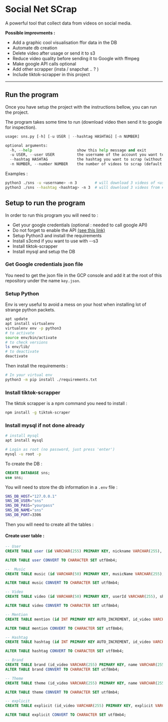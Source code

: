 # Social Net SCrap

A powerful tool that collect data from videos on social media.

**Possible improvments :**

- Add a graphic cool visualisation ffor data in the DB
- Automate db creation
- Delete video after usage or send it to s3 
- Reduce video quality before sending it to Google with ffmpeg
- Make google API calls optional
- Add other scrapper (insta / snapchat .. ? )
- Include tiktok-scrapper in this project 
-------
## Run the program

Once you have setup the project with the instructions bellow, you can run the project.

The program takes some time to run (download video then send it to google for inspection). 

```python
usage: sns.py [-h] [-u USER | --hashtag HASHTAG] [-n NUMBER]

optional arguments:
  -h, --help                    show this help message and exit
  -u USER, --user USER          the username of the account you want to scrap.
  --hashtag HASHTAG             the hashtag you want to scrap (without #).
  -n NUMBER, --number NUMBER    the number of videos to scrap (default: 10).
```

Examples : 
```bash
python3 ./sns -u <username> -n 3        # will download 3 videos of <username>
python3 ./sns --hashtag <hashtag> -n 3  # will download 3 videos from #hashtag
```

## Setup to run the program

In order to run this program you will need to : 
* Get your google credentials (optional : needed to call google API)
* Do not forget to enable the API [(see this link)](https://console.developers.google.com/apis/api/videointelligence.googleapis.com/overview)
* Setup Python3 and install the requirements
* Install s3cmd if you want to use with --s3
* Install tiktok-scrapper 
* Install mysql and setup the DB

### Get Google credentials json file

You need to get the json file in the GCP console and add it at the root of this repository under the name `key.json`.

### Setup Python

Env is very useful to avoid a mess on your host when installing lot of strange python packets.

```bash
apt update
apt install virtualenv
virtualenv env -p python3
# to activate
source env/bin/activate
# to check versions
ls env/lib/
# to deactivate
deactivate
```

Then install the requirements : 

```bash
# In your virtual env
python3 -m pip install ./requirements.txt
```


### Install tiktok-scrapper

The tiktok scrapper is a npm command you need to install : 
```bash
npm install -g tiktok-scraper
```

### Install mysql if not done already

```bash
# install mysql
apt install mysql

# Login as root (no password, just press 'enter')
mysql -u root -p 
```

To create the DB : 
```sql
CREATE DATABASE sns;
use sns;
```

You will need to store the db information in a `.env` file : 
```bash
SNS_DB_HOST="127.0.0.1"
SNS_DB_USER="sns"
SNS_DB_PASS="yourpass"
SNS_DB_NAME="sns"
SNS_DB_PORT=3306
```

Then you will need to create all the tables : 

#### Create user table : 
```sql
-- User
CREATE TABLE user (id VARCHAR(255) PRIMARY KEY, nickname VARCHAR(255), avatar VARCHAR(1000), name VARCHAR(255), tikid VARCHAR(255), fans INT, secuid VARCHAR(255), signature VARCHAR(1000), digg INT, verified TINYINT, video INT, heart INT, following INT);

ALTER TABLE user CONVERT TO CHARACTER SET utf8mb4;

--  Music
CREATE TABLE music (id VARCHAR(50) PRIMARY KEY, musicName VARCHAR(255), duration INT, playUrl VARCHAR(500), musicOriginal TINYINT, coverUrl VARCHAR(500), musicAlbum VARCHAR(255), musicAuthor VARCHAR(255));

ALTER TABLE music CONVERT TO CHARACTER SET utf8mb4;

-- Video
CREATE TABLE video (id VARCHAR(50) PRIMARY KEY, userId VARCHAR(255), shareCount INT, commentCount INT, playCount INT, videoUrl VARCHAR(1000), text VARCHAR(1000), coverDynamic VARCHAR(1000), createTime VARCHAR(255), secretID VARCHAR(255), webVideoUrl VARCHAR(1000), diggCount INT, height INT, width INT, duration INT);

ALTER TABLE video CONVERT TO CHARACTER SET utf8mb4;

-- Mention
CREATE TABLE mention (id INT PRIMARY KEY AUTO_INCREMENT, id_video VARCHAR(255), username VARCHAR(255));

ALTER TABLE mention CONVERT TO CHARACTER SET utf8mb4;

-- Hashtag
CREATE TABLE hashtag (id INT PRIMARY KEY AUTO_INCREMENT, id_video VARCHAR(255), name VARCHAR(255), title VARCHAR(255), cover VARCHAR(1000));

ALTER TABLE hashtag CONVERT TO CHARACTER SET utf8mb4;

-- Brand
CREATE TABLE brand (id_video VARCHAR(255) PRIMARY KEY, name VARCHAR(255));
ALTER TABLE brand CONVERT TO CHARACTER SET utf8mb4;

-- Theme
CREATE TABLE theme (id_video VARCHAR(255) PRIMARY KEY, name VARCHAR(255));

ALTER TABLE theme CONVERT TO CHARACTER SET utf8mb4;

-- explicit
CREATE TABLE explicit (id_video VARCHAR(255) PRIMARY KEY, explicit VARCHAR(250));

ALTER TABLE explicit CONVERT TO CHARACTER SET utf8mb4;
```
